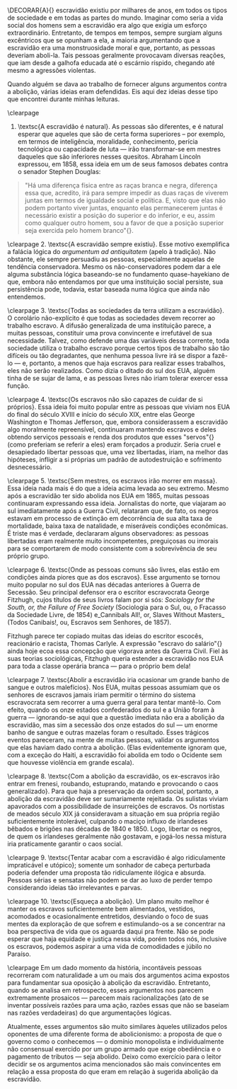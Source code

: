 \DECORAR{A}{} escravidão existiu por milhares de anos, em todos os tipos de sociedade e em todas as partes do mundo.  Imaginar como seria a vida social dos homens sem a escravidão era algo que exigia um esforço extraordinário.  Entretanto, de tempos em tempos, sempre surgiam alguns excêntricos que se opunham a ela, a maioria argumentando que a escravidão era uma monstruosidade moral e que, portanto, as pessoas deveriam aboli-la.  Tais pessoas geralmente provocavam diversas reações, que iam desde a galhofa educada até o escárnio ríspido, chegando até mesmo a agressões violentas.

Quando alguém se dava ao trabalho de fornecer alguns argumentos contra a abolição, várias ideias eram defendidas.  Eis aqui dez ideias desse tipo que encontrei durante minhas leituras.

\clearpage
1. \textsc{A escravidão é natural}.  As pessoas são diferentes, e é natural esperar que aqueles que são de certa forma superiores – por exemplo, em termos de inteligência, moralidade, conhecimento, perícia tecnológica ou capacidade de luta — irão transformar-se em mestres daqueles que são inferiores nesses quesitos.  Abraham Lincoln expressou, em 1858, essa ideia em um de seus famosos debates contra o senador Stephen Douglas:

> "Há uma diferença física entre as raças branca e negra, diferença essa que, acredito, irá para sempre impedir as duas raças de viverem juntas em termos de igualdade social e política.  E, visto que elas não podem portanto viver juntas, enquanto elas permanecerem juntas é necessário existir a posição do superior e do inferior, e eu, assim como qualquer outro homem, sou a favor de que a posição superior seja exercida pelo homem branco"{}.

\clearpage
2. \textsc{A escravidão sempre existiu}.  Esse motivo exemplifica a falácia lógica do _argumentum ad antiquitatem_ (apelo à tradição).  Não obstante, ele sempre persuadiu as pessoas, especialmente aquelas de tendência conservadora.  Mesmo os não-conservadores podem dar a ele alguma substância lógica baseando-se no fundamento quase-hayekiano de que, embora não entendamos por que uma instituição social persiste, sua persistência pode, todavia, estar baseada numa lógica que ainda não entendemos.

\clearpage
3. \textsc{Todas as sociedades da terra utilizam a escravidão}.  O corolário não-explícito é que todas as sociedades devem recorrer ao trabalho escravo.  A difusão generalizada de uma instituição parece, a muitas pessoas, constituir uma prova convincente e irrefutável de sua necessidade.  Talvez, como defende uma das variáveis dessa corrente, toda sociedade utiliza o trabalho escravo porque certos tipos de trabalho são tão difíceis ou tão degradantes, que nenhuma pessoa livre irá se dispor a fazê-lo — e, portanto, a menos que haja escravos para realizar esses trabalhos, eles não serão realizados.  Como dizia o ditado do sul dos EUA, alguém tinha de se sujar de lama, e as pessoas livres não iriam tolerar exercer essa função.

\clearpage
4. \textsc{Os escravos não são capazes de cuidar de si próprios}.  Essa ideia foi muito popular entre as pessoas que viviam nos EUA do final do século XVIII e início do século XIX, entre elas George Washington e Thomas Jefferson, que, embora considerassem a escravidão algo moralmente repreensível, continuaram mantendo escravos e deles obtendo serviços pessoais e renda dos produtos que esses "servos"{} (como preferiam se referir a eles) eram forçados a produzir.  Seria cruel e desapiedado libertar pessoas que, uma vez libertadas, iriam, na melhor das hipóteses, infligir a si próprias um padrão de autodestruição e sofrimento desnecessário.

\clearpage
5. \textsc{Sem mestres, os escravos irão morrer em massa}.  Essa ideia nada mais é do que a ideia acima levada ao seu extremo.  Mesmo após a escravidão ter sido abolida nos EUA em 1865, muitas pessoas continuaram expressando essa ideia.  Jornalistas do norte, que viajaram ao sul imediatamente após a Guerra Civil, relataram que, de fato, os negros estavam em processo de extinção em decorrência de sua alta taxa de mortalidade, baixa taxa de natalidade, e miseráveis condições econômicas.  É triste mas é verdade, declararam alguns observadores: as pessoas libertadas eram realmente muito incompetentes, preguiçosas ou imorais para se comportarem de modo consistente com a sobrevivência de seu próprio grupo.

\clearpage
6. \textsc{Onde as pessoas comuns são livres, elas estão em condições ainda piores que as dos escravos}.  Esse argumento se tornou muito popular no sul dos EUA nas décadas anteriores à Guerra de Secessão.  Seu principal defensor era o escritor escravocrata George Fitzhugh, cujos títulos de seus livros falam por si sós: _Sociology for the South, or, the Failure of Free Society_ (Sociologia para o Sul, ou, o Fracasso da Sociedade Livre, de 1854) e_Cannibals All!, or, Slaves Without Masters_ (Todos Canibais!, ou, Escravos sem Senhores, de 1857).

Fitzhugh parece ter copiado muitas das ideias do escritor escocês, reacionário e racista, Thomas Carlyle.  A expressão "escravo do salário"{} ainda hoje ecoa essa concepção que vigorava antes da Guerra Civil.  Fiel às suas teorias sociológicas, Fitzhugh queria estender a escravidão nos EUA para toda a classe operária branca — para o próprio bem dela!

\clearpage
7. \textsc{Abolir a escravidão iria ocasionar um grande banho de sangue e outros malefícios}.  Nos EUA, muitas pessoas assumiam que os senhores de escravos jamais iriam permitir o término do sistema escravocrata sem recorrer a uma guerra geral para tentar mantê-lo.  Com efeito, quando os onze estados confederados do sul e a União foram à guerra — ignorando-se aqui que a questão imediata não era a abolição da escravidão, mas sim a secessão dos onze estados do sul — um enorme banho de sangue e outras mazelas foram o resultado.  Esses trágicos eventos pareceram, na mente de muitas pessoas, validar os argumentos que elas haviam dado contra a abolição. (Elas evidentemente ignoram que, com a exceção do Haiti, a escravidão foi abolida em todo o Ocidente sem que houvesse violência em grande escala).

\clearpage
8. \textsc{Com a abolição da escravidão, os ex-escravos irão entrar em frenesi, roubando, estuprando, matando e provocando o caos generalizado}.  Para que haja a preservação da ordem social, portanto, a abolição da escravidão deve ser sumariamente rejeitada.  Os sulistas viviam apavorados com a possibilidade de insurreições de escravos.  Os nortistas de meados século XIX já consideravam a situação em sua própria região suficientemente intolerável, culpando o maciço influxo de irlandeses bêbados e brigões nas décadas de 1840 e 1850.  Logo, libertar os negros, de quem os irlandeses geralmente não gostavam, e jogá-los nessa mistura iria praticamente garantir o caos social.

\clearpage
9. \textsc{Tentar acabar com a escravidão é algo ridiculamente impraticável e utópico}; somente um sonhador de cabeça perturbada poderia defender uma proposta tão ridiculamente ilógica e absurda.  Pessoas sérias e sensatas não podem se dar ao luxo de perder tempo considerando ideias tão irrelevantes e parvas.

\clearpage
10. \textsc{Esqueça a abolição}.  Um plano muito melhor é manter os escravos suficientemente bem alimentados, vestidos, acomodados e ocasionalmente entretidos, desviando o foco de suas mentes da exploração de que sofrem e estimulando-os a se concentrar na boa perspectiva de vida que os aguarda daqui pra frente.  Não se pode esperar que haja equidade e justiça nessa vida, porém todos nós, inclusive os escravos, podemos aspirar a uma vida de comodidades e júbilo no Paraíso.

\clearpage
Em um dado momento da história, incontáveis pessoas recorreram com naturalidade a um ou mais dos argumentos acima expostos para fundamentar sua oposição à abolição da escravidão.  Entretanto, quando se analisa em retrospecto, esses argumentos nos parecem extremamente prosaicos — parecem mais racionalizações (ato de se inventar possíveis razões para uma ação, razões essas que não se baseiam nas razões verdadeiras) do que argumentações lógicas.

Atualmente, esses argumentos são muito similares àqueles utilizados pelos oponentes de uma diferente forma de abolicionismo: a proposta de que o governo como o conhecemos — o domínio monopolista e individualmente não consensual exercido por um grupo armado que exige obediência e o pagamento de tributos — seja abolido.  Deixo como exercício para o leitor decidir se os argumentos acima mencionados são mais convincentes em relação a essa proposta do que eram em relação à sugerida abolição da escravidão.
